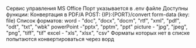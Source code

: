 Сервис управления MS Office
Порт указывается в .env файле
Доступны функции:
Конвертация в PDF/A
POST: {IP}:{PORT}/convert
form-data (key: file)
Список форматов:
word -  "doc", "docx", "docm", "rtf", "xml", "pdf", "odt", "txt", "wbk" 
powerPoint -"pptx", "pptm", "ppt" 
picture -  "jpg", "jpeg", "png", "tiff", "tif"
excel - "xls", "xlsx", "csv"
Форматы которых нет в списке попытаются конвертироваться через ворд